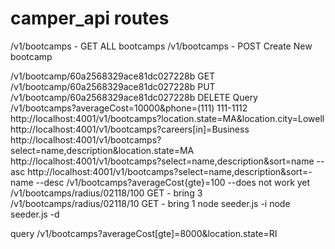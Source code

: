 # camper_api routes

/v1/bootcamps - GET ALL bootcamps
/v1/bootcamps - POST Create New bootcamp

/v1/bootcamp/60a2568329ace81dc027228b GET
/v1/bootcamp/60a2568329ace81dc027228b PUT
/v1/bootcamp/60a2568329ace81dc027228b DELETE
Query
/v1/bootcamps?averageCost=10000&phone=(111) 111-1112
http://localhost:4001/v1/bootcamps?location.state=MA&location.city=Lowell
http://localhost:4001/v1/bootcamps?careers[in]=Business
http://localhost:4001/v1/bootcamps?select=name,description&location.state=MA
http://localhost:4001/v1/bootcamps?select=name,description&sort=name --asc
http://localhost:4001/v1/bootcamps?select=name,description&sort=-name --desc
/v1/bootcamps?averageCost{gte}=100 --does not work yet
/v1/bootcamps/radius/02118/100 GET - bring 3
/v1/bootcamps/radius/02118/10 GET - bring 1
node seeder.js -i
node seeder.js -d

query
/v1/bootcamps?averageCost[gte]=8000&location.state=RI
